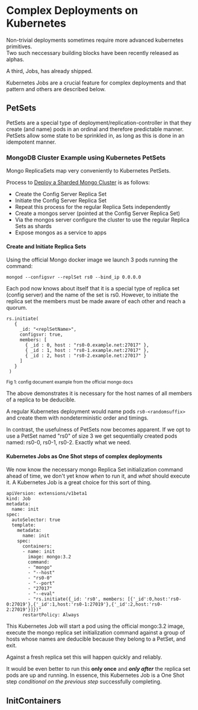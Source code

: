 # Complex Deployments on Kubernetes

Non-trivial deployments sometimes require more advanced kubernetes primitives.  
Two such neccessary building blocks have been recently released as alphas. 

A third, Jobs, has already shipped. 

Kubernetes Jobs are a crucial feature for complex deployments and that pattern and others are described below.

##  PetSets

PetSets are a special type of deployment/replication-controller in that they create (and name) pods in an ordinal and therefore predictable manner.
PetSets allow some state to be sprinkled in, as long as this is done in an idempotent manner.

### MongoDB Cluster Example using Kubernetes PetSets

Mongo ReplicaSets map very conveniently to Kubernetes PetSets.

Process to [Deploy a Sharded Mongo Cluster](https://docs.mongodb.com/manual/tutorial/deploy-shard-cluster/) is as follows:

- Create the Config Server Replica Set
- Initiate the Config Server Replica Set 
- Repeat this process for the regular Replica Sets independently
- Create a mongos server (pointed at the Config Server Replica Set)
- Via the mongos server configure the cluster to use the regular Replica Sets as shards
- Expose mongos as a service to apps

#### Create and Initiate Replica Sets

Using the official Mongo docker image we launch 3 pods running the command:        

```mongod --configsvr --replSet rs0 --bind_ip 0.0.0.0```

Each pod now knows about itself that it is a special type of replica set (config server) and the name of the set is rs0.
However, to initiate the replica set the members must be made aware of each other and reach a quorum. 

```
rs.initiate(
   {
     _id: "<replSetName>",
     configsvr: true,
     members: [
       { _id : 0, host : "rs0-0.example.net:27017" },
       { _id : 1, host : "rs0-1.example.net:27017" },
       { _id : 2, host : "rs0-2.example.net:27017" }
     ]
   }
 )
```

<sub>Fig 1: config document example from the official mongo docs</sub> 

The above demonstrates it is necessary for the  host names of all members of a replica to be deducible.

A regular Kubernetes deployment would name pods `rs0-<randomsuffix>` and create them with nondeterministic order and timings.

In contrast, the usefulness of PetSets now becomes apparent. If we opt to use a PetSet named "rs0" of size 3 we get sequentially created pods named: rs0-0, rs0-1, rs0-2. Exactly what we need.


#### Kubernetes Jobs as One Shot steps of complex deployments

We now know the necessary mongo Replica Set initialization command ahead of time, we don't yet know _when_ to run it, and _what_ should execute it. A Kubernetes Job is a great choice for this sort of thing.

```
apiVersion: extensions/v1beta1
kind: Job
metadata:
  name: init
spec:
  autoSelector: true
  template:
    metadata:
      name: init
    spec:
      containers:
      - name: init
        image: mongo:3.2
        command:
        - "mongo"
        - "--host"
        - "rs0-0"
        - "--port"
        - "27017"
        - "--eval"
        - "rs.initiate({_id: 'rs0', members: [{'_id':0,host:'rs0-0:27019'},{'_id':1,host:'rs0-1:27019'},{'_id':2,host:'rs0-2:27019'}]})"
      restartPolicy: Always
```

This Kubernetes Job will start a pod using the official mongo:3.2 image, execute the mongo replica set initialization command against a group of hosts whose names are deducible because they belong to a PetSet, and exit.

Against a fresh replica set this will happen quickly and reliably. 

It would be even better to run this **only once** and **_only after_** the replica set pods are up and running. In essence, this Kubernetes Job is a One Shot step _conditional on the previous step_ successfully completing. 

## InitContainers
